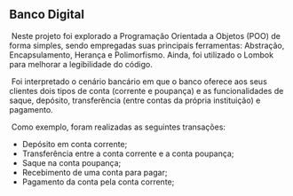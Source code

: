 ## Banco Digital

​	Neste projeto foi explorado a Programação Orientada a Objetos (POO) de forma simples,  sendo empregadas suas principais ferramentas: Abstração, Encapsulamento, Herança e Polimorfismo. Ainda, foi utilizado o Lombok para melhorar a legibilidade do código.

​	Foi interpretado o cenário bancário em que o banco oferece aos seus clientes dois tipos de conta (corrente e poupança) e as funcionalidades de saque, depósito, transferência (entre contas da própria instituição) e pagamento.

​	Como exemplo, foram realizadas as seguintes transações:

- Depósito em conta corrente;
- Transferência entre a conta corrente e a conta poupança;
- Saque na conta poupança;
- Recebimento de uma conta para pagar;
- Pagamento da conta pela conta corrente;

